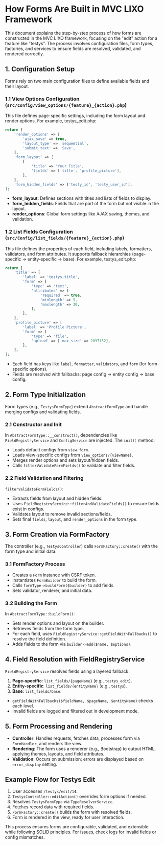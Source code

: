 # How Forms Are Built in MVC LIXO Framework

This document explains the step-by-step process of how forms are constructed in the MVC LIXO framework, focusing on the "edit" action for a feature like "testys". The process involves configuration files, form types, factories, and services to ensure fields are resolved, validated, and rendered correctly.

## 1. Configuration Setup

Forms rely on two main configuration files to define available fields and their layout.

### 1.1 View Options Configuration (`src/Config/view_options/{feature}_{action}.php`)

This file defines page-specific settings, including the form layout and render options. For example, testys_edit.php:

```php
return [
    'render_options' => [
        'ajax_save' => true,
        'layout_type' => 'sequential',
        'submit_text' => 'Save',
    ],
    'form_layout' => [
        [
            'title' => 'Your Title',
            'fields' => ['title', 'profile_picture'],
        ],
    ],
    'form_hidden_fields' => ['testy_id', 'testy_user_id'],
];
```

- **form_layout**: Defines sections with titles and lists of fields to display.
- **form_hidden_fields**: Fields that are part of the form but not visible in the layout.
- **render_options**: Global form settings like AJAX saving, themes, and validation.

### 1.2 List Fields Configuration (`src/Config/list_fields/{feature}_{action}.php`)

This file defines the properties of each field, including labels, formatters, validators, and form attributes. It supports fallback hierarchies (page-specific → entity-specific → base). For example, testys_edit.php:

```php
return [
    'title' => [
        'label' => 'testys.title',
        'form' => [
            'type' => 'text',
            'attributes' => [
                'required' => true,
                'minlength' => 5,
                'maxlength' => 30,
            ],
        ],
    ],
    'profile_picture' => [
        'label' => 'Profile Picture',
        'form' => [
            'type' => 'file',
            'upload' => ['max_size' => 2097152],
        ],
    ],
];
```

- Each field has keys like `label`, `formatter`, `validators`, and `form` (for form-specific options).
- Fields are resolved with fallbacks: page config → entity config → base config.

## 2. Form Type Initialization

Form types (e.g., `TestysFormType`) extend `AbstractFormType` and handle merging configs and validating fields.

### 2.1 Constructor and Init

In `AbstractFormType::__construct()`, dependencies like `FieldRegistryService` and `ConfigService` are injected. The `init()` method:

- Loads default configs from `view.form`.
- Loads view-specific configs from `view_options/{viewName}`.
- Merges render options and sets layout/hidden fields.
- Calls `filterValidateFormFields()` to validate and filter fields.

### 2.2 Field Validation and Filtering

`filterValidateFormFields()`:

- Extracts fields from layout and hidden fields.
- Uses `FieldRegistryService::filterAndValidateFields()` to ensure fields exist in configs.
- Validates layout to remove invalid sections/fields.
- Sets final `fields`, `layout`, and `render_options` in the form type.

## 3. Form Creation via FormFactory

The controller (e.g., `TestysController`) calls `FormFactory::create()` with the form type and initial data.

### 3.1 FormFactory Process

- Creates a `Form` instance with CSRF token.
- Instantiates `FormBuilder` to build the form.
- Calls `formType->buildForm($builder)` to add fields.
- Sets validator, renderer, and initial data.

### 3.2 Building the Form

In `AbstractFormType::buildForm()`:

- Sets render options and layout on the builder.
- Retrieves fields from the form type.
- For each field, uses `FieldRegistryService::getFieldWithFallbacks()` to resolve the field definition.
- Adds fields to the form via `builder->add($name, $options)`.

## 4. Field Resolution with FieldRegistryService

`FieldRegistryService` resolves fields using a layered fallback:

1. **Page-specific**: `list_fields/{pageName}` (e.g., `testys_edit`).
2. **Entity-specific**: `list_fields/{entityName}` (e.g., `testys`).
3. **Base**: `list_fields/base`.

- `getFieldWithFallbacks($fieldName, $pageName, $entityName)` checks each level.
- Invalid fields are logged and filtered out in development mode.

## 5. Form Processing and Rendering

- **Controller**: Handles requests, fetches data, processes form via `FormHandler`, and renders the view.
- **Rendering**: The form uses a renderer (e.g., Bootstrap) to output HTML, applying themes, layouts, and field attributes.
- **Validation**: Occurs on submission; errors are displayed based on `error_display` setting.

## Example Flow for Testys Edit

1. User accesses `/testys/edit/14`.
2. `TestysController::editAction()` overrides form options if needed.
3. Resolves `TestysFormType` via `TypeResolverService`.
4. Fetches record data with required fields.
5. `FormFactory::create()` builds the form with resolved fields.
6. Form is rendered in the view, ready for user interaction.

This process ensures forms are configurable, validated, and extensible while following SOLID principles. For issues, check logs for invalid fields or config mismatches.